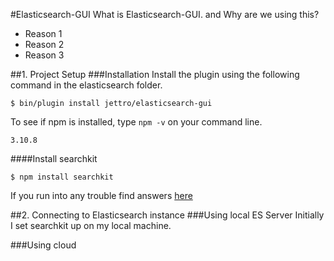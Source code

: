 #Elasticsearch-GUI
What is Elasticsearch-GUI. and Why are we using this?
* Reason 1
* Reason 2
* Reason 3

##1. Project Setup
###Installation
Install the plugin using the following command in the elasticsearch folder.
```
$ bin/plugin install jettro/elasticsearch-gui 
```
To see if npm is installed, type `npm -v` on your command line.
```
3.10.8
```
####Install searchkit
```
$ npm install searchkit
```
If you run into any trouble find answers [here](https://www.npmjs.com/package/searchkit/tutorial)

##2. Connecting to Elasticsearch instance
###Using local ES Server
Initially I set searchkit up on my local machine. 


###Using cloud
